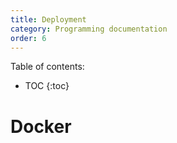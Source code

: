 ```yaml
---
title: Deployment
category: Programming documentation
order: 6
---
```


Table of contents:
* TOC
{:toc}

# Docker